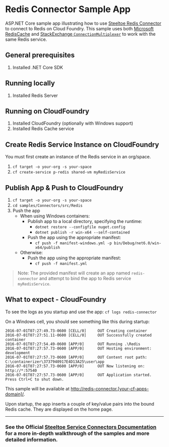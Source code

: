 ﻿# Redis Connector Sample App

ASP.NET Core sample app illustrating how to use [Steeltoe Redis Connector](https://docs.steeltoe.io/api/v3/connectors/redis.html) to connect to Redis on Cloud Foundry.
This sample uses both [Microsoft RedisCache](https://learn.microsoft.com/dotnet/api/microsoft.extensions.caching.redis.rediscache) and [StackExchange `ConnectionMultiplexer`](https://github.com/StackExchange/StackExchange.Redis) to work with the same Redis service.

## General prerequisites

1. Installed .NET Core SDK

## Running locally

1. Installed Redis Server

## Running on CloudFoundry

1. Installed CloudFoundry (optionally with Windows support)
1. Installed Redis Cache service

## Create Redis Service Instance on CloudFoundry

You must first create an instance of the Redis service in an org/space.

1. `cf target -o your-org -s your-space`
1. `cf create-service p-redis shared-vm myRedisService`

## Publish App & Push to CloudFoundry

1. `cf target -o your-org -s your-space`
1. `cd samples/Connectors/src/Redis`
1. Push the app
   - When using Windows containers:
     - Publish app to a local directory, specifying the runtime:
       * `dotnet restore --configfile nuget.config`
       * `dotnet publish -r win-x64 --self-contained`
     - Push the app using the appropriate manifest:
       * `cf push -f manifest-windows.yml -p bin/Debug/net6.0/win-x64/publish`
   - Otherwise:
     - Push the app using the appropriate manifest:
       * `cf push -f manifest.yml`

> Note: The provided manifest will create an app named `redis-connector` and attempt to bind the app to Redis service `myRedisService`.

## What to expect - CloudFoundry

To see the logs as you startup and use the app: `cf logs redis-connector`

On a Windows cell, you should see something like this during startup:

```text
2016-07-01T07:27:49.73-0600 [CELL/0]     OUT Creating container
2016-07-01T07:27:51.11-0600 [CELL/0]     OUT Successfully created container
2016-07-01T07:27:54.49-0600 [APP/0]      OUT Running .\Redis
2016-07-01T07:27:57.73-0600 [APP/0]      OUT Hosting environment: development
2016-07-01T07:27:57.73-0600 [APP/0]      OUT Content root path: C:\containerizer\3737940917E4D13A25\user\app
2016-07-01T07:27:57.73-0600 [APP/0]      OUT Now listening on: http://*:57540
2016-07-01T07:27:57.73-0600 [APP/0]      OUT Application started. Press Ctrl+C to shut down.
```

This sample will be available at <http://redis-connector.[your-cf-apps-domain]/>.

Upon startup, the app inserts a couple of key/value pairs into the bound Redis cache. They are displayed on the home page.

---

### See the Official [Steeltoe Service Connectors Documentation](https://docs.steeltoe.io/api/v3/connectors/) for a more in-depth walkthrough of the samples and more detailed information.
